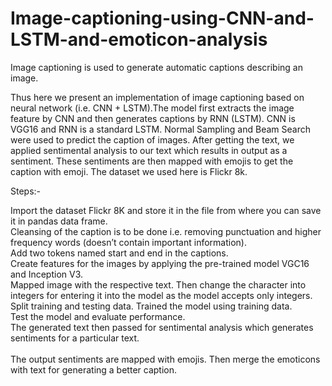 # Image-captioning-using-CNN-and-LSTM-and-emoticon-analysis

Image captioning is used to generate automatic captions describing an image. 

Thus here we present an implementation of image captioning based on neural network (i.e. CNN + LSTM).The model first extracts the image feature by CNN and then generates captions by RNN (LSTM). CNN is VGG16 and RNN is a standard LSTM. Normal Sampling and Beam Search were used to predict the caption of images.
After getting the text, we applied sentimental analysis to our text which results in output as a sentiment. These sentiments are then mapped with emojis to get the caption with emoji. The dataset we used here is Flickr 8k. 

Steps:-

Import the dataset Flickr 8K and store it in the file from where you can save it in pandas data frame.<br />
Cleansing of the caption is to be done i.e. removing punctuation and higher frequency words (doesn’t contain important information).<br />
Add two tokens named start and end in the captions.<br />
Create features for the images by applying the pre-trained model VGC16 and Inception V3.<br />
Mapped image with the respective text. Then change the character into integers for entering it into the model as the model accepts only integers.<br />
Split training and testing data. Trained the model using training data.<br />
Test the model and evaluate performance.<br />
The generated text then passed for sentimental analysis which generates sentiments for a particular text.<br /><br />
The output sentiments are mapped with emojis. Then merge the emoticons with text for generating a better caption.<br />
